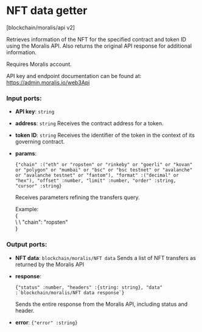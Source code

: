# NFT data getter

[blockchain/moralis/api v2]

Retrieves information of the NFT for the specified contract and token ID using the Moralis API. Also returns the original API response for additional information.

Requires Moralis account.

API key and endpoint documentation can be found at:
https://admin.moralis.io/web3Api

### Input ports:

* __API key__: `string`


* __address__: `string`
    Receives the contract address for a token.



* __token ID__: `string`
    Receives the identifier of the token in the context of its governing contract.



* __params__: 
    ```
    {"chain" :("eth" or "ropsten" or "rinkeby" or "goerli" or "kovan" or "polygon" or "mumbai" or "bsc" or "bsc testnet" or "avalanche" or "avalanche testnet" or "fantom"), "format" :("decimal" or "hex"), "offset" :number, "limit" :number, "order" :string, "cursor" :string}
    ```

    Receives parameters refining the transfers query.
    
    Example:  
    {  
    \ \ "chain": "ropsten"  
    }  



### Output ports:

* __NFT data__: ``blockchain/moralis/NFT data``
    Sends a list of NFT transfers as returned by the Moralis API



* __response__: 
    ```
    {"status" :number, "headers" :{string: string}, "data" :`blockchain/moralis/NFT data response`}
    ```

    Sends the entire response from the Moralis API, including status and header.



* __error__: `{"error" :string}`


